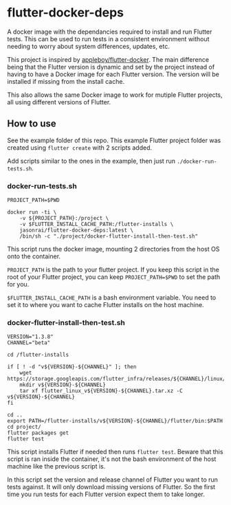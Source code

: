 # flutter-docker-deps
A docker image with the dependancies required to install and run Flutter tests. This can be used to run tests in a consistent environment without needing to worry about system differences, updates, etc. 

This project is inspired by [appleboy/flutter-docker](https://github.com/appleboy/flutter-docker). The main difference being that the Flutter version is dynamic and set by the project instead of having to have a Docker image for each Flutter version. The version will be installed if missing from the install cache.

This also allows the same Docker image to work for mutiple Flutter projects, all using different versions of Flutter.
## How to use
See the example folder of this repo. This example Flutter project folder was created using `flutter create` with 2 scripts added.

Add scripts similar to the ones in the example, then just run `./docker-run-tests.sh`.
### docker-run-tests.sh
```
PROJECT_PATH=$PWD

docker run -ti \
    -v ${PROJECT_PATH}:/project \
    -v $FLUTTER_INSTALL_CACHE_PATH:/flutter-installs \
    jasonrai/flutter-docker-deps:latest \
    /bin/sh -c "./project/docker-flutter-install-then-test.sh"
```
This script runs the docker image, mounting 2 directories from the host OS onto the container.

`PROJECT_PATH` is the path to your flutter project. If you keep this script in the root of your Flutter project, you can keep `PROJECT_PATH=$PWD` to set the path for you.

`$FLUTTER_INSTALL_CACHE_PATH` is a bash environment variable. You need to set it to where you want to cache Flutter installs on the host machine.
### docker-flutter-install-then-test.sh
```
VERSION="1.3.8"
CHANNEL="beta"

cd /flutter-installs

if [ ! -d "v${VERSION}-${CHANNEL}" ]; then
    wget https://storage.googleapis.com/flutter_infra/releases/${CHANNEL}/linux/flutter_linux_v${VERSION}-${CHANNEL}.tar.xz
    mkdir v${VERSION}-${CHANNEL}
    tar xf flutter_linux_v${VERSION}-${CHANNEL}.tar.xz -C v${VERSION}-${CHANNEL}
fi

cd ..
export PATH=/flutter-installs/v${VERSION}-${CHANNEL}/flutter/bin:$PATH
cd project/
flutter packages get
flutter test
```
This script installs Flutter if needed then runs `flutter test`. Beware that this script is ran inside the container, it's not the bash environment of the host machine like the previous script is.

In this script set the version and release channel of Flutter you want to run tests against. It will only download missing versions of Flutter. So the first time you run tests for each Flutter version expect them to take longer.
